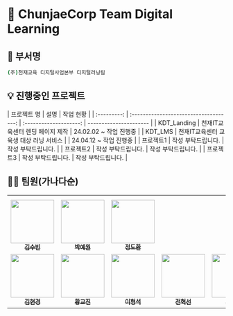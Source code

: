 # 🏢 ChunjaeCorp Team Digital Learning

## 📝 부서명

```sh
(주)천재교육 디지털사업본부 디지털러닝팀
```

## 💡 진행중인 프로젝트

| 프로젝트 명 |                  설명                  |       작업 현황        |
| :---------: | :------------------------------------: | :--------------------: | ---------------------- |
| KDT_Landing |    천재IT교육센터 렌딩 페이지 제작     | 24.02.02 ~ 작업 진행중 |
|   KDT_LMS   | 천재IT교육센터 교육생 대상 러닝 서비스 |                        | 24.04.12 ~ 작업 진행중 |
|  프로젝트1  |           작성 부탁드립니다.           |   작성 부탁드립니다.   |
|  프로젝트2  |           작성 부탁드립니다.           |   작성 부탁드립니다.   |
|  프로젝트3  |           작성 부탁드립니다.           |   작성 부탁드립니다.   |

## 🧑‍🦲 팀원(가나다순)

<table>
  <tbody>
  <th>
    <tr>
      <td align="center"><a href="https://github.com/re2panda"><img src="https://github.com/SP0F0/.github/assets/62829894/5b52e275-93ec-4117-9541-42d9ee4d2c6a" width="100px;" alt=""/><br /><sub><b>김수빈</b></sub></a><br /></td>
      <td align="center"><a href="https://github.com/keg51051"><img src="https://github.com/SP0F0/.github/assets/62829894/89996fac-c626-44e8-ba10-3dcc17252079" width="100px;" alt=""/><br /><sub><b>박예원</b></sub></a><br /></td>
            <td align="center"><a href="https://github.com/keg51051"><img src="https://github.com/SP0F0/.github/assets/62829894/89996fac-c626-44e8-ba10-3dcc17252079" width="100px;" alt=""/><br /><sub><b>정도환</b></sub></a><br /></td>
    </tr>
  </th>
    <tr>
      <td align="center"><a href="https://github.com/re2panda"><img src="https://github.com/SP0F0/.github/assets/62829894/5b52e275-93ec-4117-9541-42d9ee4d2c6a" width="100px;" alt=""/><br /><sub><b>김현경</b></sub></a><br /></td>
      <td align="center"><a href="https://github.com/keg51051"><img src="https://github.com/SP0F0/.github/assets/62829894/89996fac-c626-44e8-ba10-3dcc17252079" width="100px;" alt=""/><br /><sub><b>황교진</b></sub></a><br /></td>
      <td align="center"><a href="https://github.com/rosieoh"><img src="https://github.com/ECO-TVY/.github/assets/104690434/69313dae-3288-47d1-aec3-f5314eb32fa3" width="100px;" alt=""/><br /><sub><b>이형석</b></sub></a><br /></td>
      <td align="center"><a href="https://github.com/h0725j"><img src="https://github.com/SP0F0/.github/assets/62829894/fc0c73b5-3bdc-4edf-8c7f-b7b8eff9bf67" width="100px;" alt=""/><br /><sub><b>전혁선</b></sub></a><br /></td>
            <td align="center"><a href="https://github.com/re2panda"><img src="https://github.com/SP0F0/.github/assets/62829894/5b52e275-93ec-4117-9541-42d9ee4d2c6a" width="100px;" alt=""/><br /><sub><b>현동호</b></sub></a><br /></td>
      <td align="center"><a href="https://github.com/keg51051"><img src="https://github.com/SP0F0/.github/assets/62829894/89996fac-c626-44e8-ba10-3dcc17252079" width="100px;" alt=""/><br /><sub><b>권홍준</b></sub></a><br /></td>
      <td align="center"><a href="https://github.com/rosieoh"><img src="https://github.com/ECO-TVY/.github/assets/104690434/69313dae-3288-47d1-aec3-f5314eb32fa3" width="100px;" alt=""/><br /><sub><b>변재혁</b></sub></a><br /></td>
      <td align="center"><a href="https://github.com/h0725j"><img src="https://github.com/SP0F0/.github/assets/62829894/fc0c73b5-3bdc-4edf-8c7f-b7b8eff9bf67" width="100px;" alt=""/><br /><sub><b></b></sub></a><br /></td>
            <td align="center"><a href="https://github.com/h0725j"><img src="https://github.com/SP0F0/.github/assets/62829894/fc0c73b5-3bdc-4edf-8c7f-b7b8eff9bf67" width="100px;" alt=""/><br /><sub><b></b></sub></a><br /></td>
    </tr>
  </tbody>
</table>
